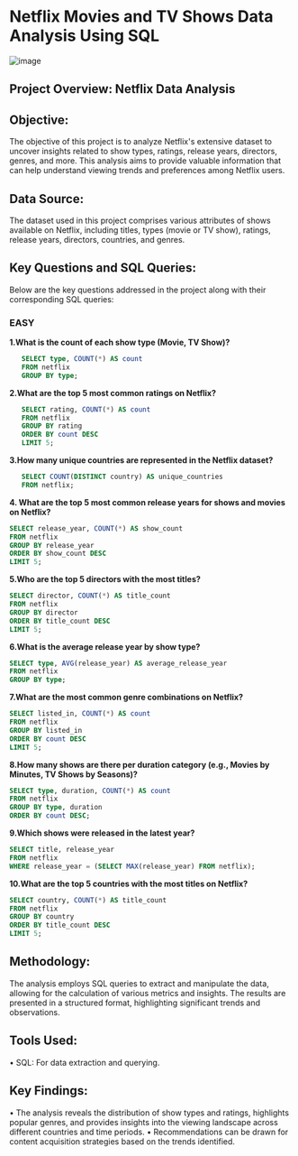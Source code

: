 # Netflix Movies and TV Shows Data Analysis Using SQL
![image](https://github.com/user-attachments/assets/3f907cf9-aef1-4d62-979f-6c7cd504ff34)
## Project Overview: Netflix Data Analysis

## Objective:
The objective of this project is to analyze Netflix's extensive dataset to uncover insights related to show types, ratings, release years, directors, genres, and more. This analysis aims to provide valuable information that can help understand viewing trends and preferences among Netflix users.

## Data Source:
The dataset used in this project comprises various attributes of shows available on Netflix, including titles, types (movie or TV show), ratings, release years, directors, countries, and genres.

## Key Questions and SQL Queries:
Below are the key questions addressed in the project along with their corresponding SQL queries:
### EASY

__1.What is the count of each show type (Movie, TV Show)?__
```sql
   SELECT type, COUNT(*) AS count
   FROM netflix
   GROUP BY type;
```

__2.What are the top 5 most common ratings on Netflix?__
```sql
   SELECT rating, COUNT(*) AS count
   FROM netflix
   GROUP BY rating
   ORDER BY count DESC
   LIMIT 5;
```

__3.How many unique countries are represented in the Netflix dataset?__
```sql
   SELECT COUNT(DISTINCT country) AS unique_countries
   FROM netflix;
```

__4. What are the top 5 most common release years for shows and movies on Netflix?__
```sql
SELECT release_year, COUNT(*) AS show_count
FROM netflix
GROUP BY release_year
ORDER BY show_count DESC
LIMIT 5;
```

__5.Who are the top 5 directors with the most titles?__
```sql
SELECT director, COUNT(*) AS title_count
FROM netflix
GROUP BY director
ORDER BY title_count DESC
LIMIT 5;
```

__6.What is the average release year by show type?__
```sql
SELECT type, AVG(release_year) AS average_release_year
FROM netflix
GROUP BY type;
```

__7.What are the most common genre combinations on Netflix?__
```sql
SELECT listed_in, COUNT(*) AS count
FROM netflix
GROUP BY listed_in
ORDER BY count DESC
LIMIT 5;
```

__8.How many shows are there per duration category (e.g., Movies by Minutes, TV Shows by Seasons)?__
```sql
SELECT type, duration, COUNT(*) AS count
FROM netflix
GROUP BY type, duration
ORDER BY count DESC;
```

__9.Which shows were released in the latest year?__
```sql
SELECT title, release_year
FROM netflix
WHERE release_year = (SELECT MAX(release_year) FROM netflix);
```

__10.What are the top 5 countries with the most titles on Netflix?__
```sql
SELECT country, COUNT(*) AS title_count
FROM netflix
GROUP BY country
ORDER BY title_count DESC
LIMIT 5;
```

## Methodology:
The analysis employs SQL queries to extract and manipulate the data, allowing for the calculation of various metrics and insights. The results are presented in a structured format, highlighting significant trends and observations.

## Tools Used:
• SQL: For data extraction and querying.

## Key Findings:
• The analysis reveals the distribution of show types and ratings, highlights popular genres, and provides insights into the viewing landscape across different countries and time periods.
• Recommendations can be drawn for content acquisition strategies based on the trends identified.


